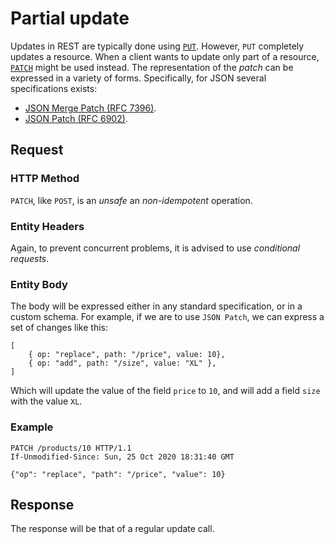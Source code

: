 # Partial update

Updates in REST are typically done using [`PUT`](../06_update_document/README.md). However, `PUT` completely updates a resource. When a client wants to update only part of a resource, [`PATCH`](https://tools.ietf.org/html/rfc5789) might be used instead. The representation of the _patch_ can be expressed in a variety of forms. Specifically, for JSON several specifications exists:

* [JSON Merge Patch (RFC 7396)](https://tools.ietf.org/html/rfc7396).
* [JSON Patch (RFC 6902)](https://tools.ietf.org/html/rfc6902).

## Request

### HTTP Method
`PATCH`, like `POST`, is an _unsafe_ an _non-idempotent_ operation.

### Entity Headers
Again, to prevent concurrent problems, it is advised to use _conditional requests_.

### Entity Body
The body will be expressed either in any standard specification, or in a custom schema. For example, if we are to use `JSON Patch`, we can express a set of changes like this:

```
[
    { op: "replace", path: "/price", value: 10},
    { op: "add", path: "/size", value: "XL" },
]
```

Which will update the value of the field `price` to `10`, and will add a field `size` with the value `XL`.

### Example
```
PATCH /products/10 HTTP/1.1
If-Unmodified-Since: Sun, 25 Oct 2020 18:31:40 GMT

{"op": "replace", "path": "/price", "value": 10}
```

## Response
The response will be that of a regular update call.
